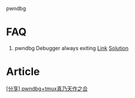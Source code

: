 pwndbg

# FAQ

1. pwndbg Debugger always exiting
[Link](https://github.com/Gallopsled/pwntools/issues/1677) [Solution](https://github.com/Gallopsled/pwntools/commit/7ececc6bce24ccf3fe9c19c12b225e5e85d56afc)

# Article

[[分享] pwndbg+tmux真乃天作之合 ](https://bbs.kanxue.com/thread-276203.htm)
